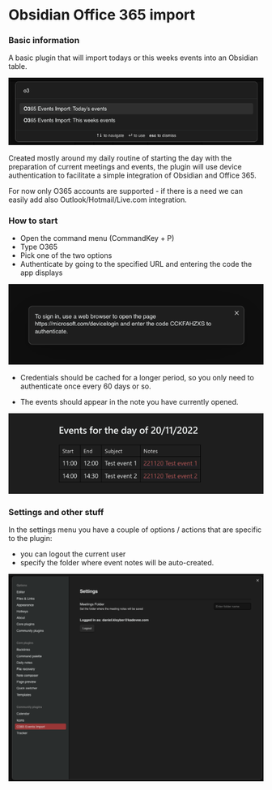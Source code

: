 # Obsidian Office 365 import

### Basic information

A basic plugin that will import todays or this weeks events into an Obsidian table. 

![Obsidian Menu Screnshot](screenshot1.png)

Created mostly around my daily routine of starting the day with the preparation of current meetings and events, the 
plugin will use device authentication to facilitate a simple integration of Obsidian and Office 365. 

For now only O365 accounts are supported - if there is a need we can easily add also Outlook/Hotmail/Live.com integration. 

### How to start 

- Open the command menu (CommandKey + P)
- Type O365
- Pick one of the two options 
- Authenticate by going to the specified URL and entering the code the app displays 

![Obsidian Authentication Prompt](screenshot3.png)

- Credentials should be cached for a longer period, so you only need to authenticate once every 60 days or so. 

- The events should appear in the note you have currently opened. 

![Obsidian events list](screenshot4.png)


### Settings and other stuff 

In the settings menu you have a couple of options / actions that are specific to the plugin:
- you can logout the current user 
- specify the folder where event notes will be auto-created. 

![Obsidian plugin settings](screenshot2.png)
